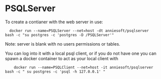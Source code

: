# PSQLServer

To create a contianer with the web server in use:

   	  docker run --name=PSQLServer --net=host -dt anniesoft/psqlserver bash -c "su postgres -c 'postgres -D /PSQLServer'"


Note: server is blank with no users permissions or tables.

You can log into it with a local psql client, or if you do not have one you can spawn a docker container to act as your local client with

    	docker run --name=PSQLClient --net=host -it anniesoft/psqlserver bash -c " su postgres -c 'psql -h 127.0.0.1' "